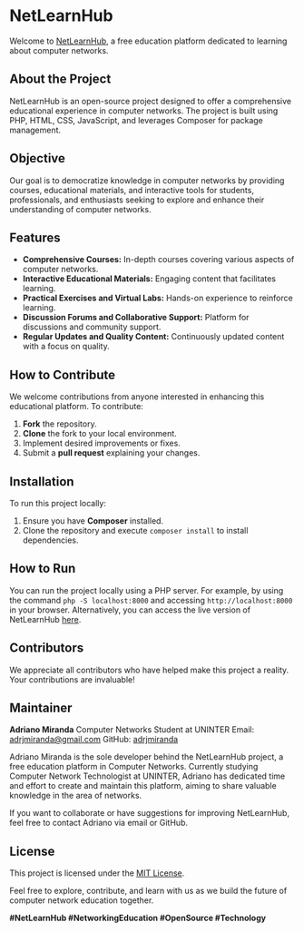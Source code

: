 # NetLearnHub

Welcome to [NetLearnHub](https://netlearnhub.wuaze.com), a free education platform dedicated to learning about computer networks.

## About the Project

NetLearnHub is an open-source project designed to offer a comprehensive educational experience in computer networks. The project is built using PHP, HTML, CSS, JavaScript, and leverages Composer for package management.

## Objective

Our goal is to democratize knowledge in computer networks by providing courses, educational materials, and interactive tools for students, professionals, and enthusiasts seeking to explore and enhance their understanding of computer networks.

## Features

- **Comprehensive Courses:** In-depth courses covering various aspects of computer networks.
- **Interactive Educational Materials:** Engaging content that facilitates learning.
- **Practical Exercises and Virtual Labs:** Hands-on experience to reinforce learning.
- **Discussion Forums and Collaborative Support:** Platform for discussions and community support.
- **Regular Updates and Quality Content:** Continuously updated content with a focus on quality.

## How to Contribute

We welcome contributions from anyone interested in enhancing this educational platform. To contribute:

1. **Fork** the repository.
2. **Clone** the fork to your local environment.
3. Implement desired improvements or fixes.
4. Submit a **pull request** explaining your changes.

## Installation

To run this project locally:

1. Ensure you have **Composer** installed.
2. Clone the repository and execute `composer install` to install dependencies.

## How to Run

You can run the project locally using a PHP server. For example, by using the command `php -S localhost:8000` and accessing `http://localhost:8000` in your browser. Alternatively, you can access the live version of NetLearnHub [here](https://netlearnhub.wuaze.com).

## Contributors

We appreciate all contributors who have helped make this project a reality. Your contributions are invaluable!

## Maintainer

**Adriano Miranda**
Computer Networks Student at UNINTER
Email: adrjmiranda@gmail.com
GitHub: [adrjmiranda](https://github.com/adrjmiranda)

Adriano Miranda is the sole developer behind the NetLearnHub project, a free education platform in Computer Networks. Currently studying Computer Network Technologist at UNINTER, Adriano has dedicated time and effort to create and maintain this platform, aiming to share valuable knowledge in the area of ​​networks.

If you want to collaborate or have suggestions for improving NetLearnHub, feel free to contact Adriano via email or GitHub.

## License

This project is licensed under the [MIT License](LICENSE).

Feel free to explore, contribute, and learn with us as we build the future of computer network education together.

**#NetLearnHub #NetworkingEducation #OpenSource #Technology**
